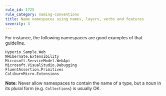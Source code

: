 ```yaml
---
rule_id: 1725
rule_category: naming-conventions
title: Name namespaces using names, layers, verbs and features
severity: 3
---
```

For instance, the following namespaces are good examples of that guideline.

	Hyperio.Sample.Web
	NHibernate.Extensibility
	Microsoft.ServiceModel.WebApi
	Microsoft.VisualStudio.Debugging
	FluentAssertion.Primitives
	CaliburnMicro.Extensions

**Note:** Never allow namespaces to contain the name of a type, but a noun in its plural form (e.g. `Collections`) is usually OK.
